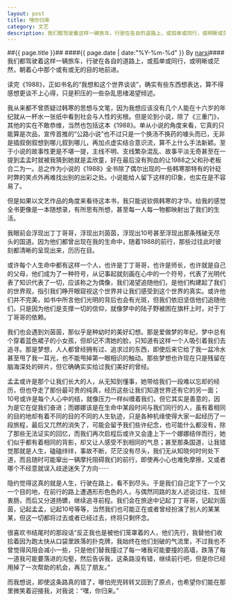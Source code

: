 ```yaml
---
layout: post
title: 嘿你归来
category: 文艺
description: 我们都驾驶着这样一辆旅车，行驶在各自的道路上，或孤单或同行，或明晰或茫然，朝着心中那个或有或无的目的地前进。读完《1988》，正如书名的“我想和这个世界谈谈”，确实有些东西想表达，算不得感想更谈不……
---
```

##{{ page.title }}##
####{{ page.date | date:"%Y-%m-%d" }} By [narsi](http://huangxc.com)####
我们都驾驶着这样一辆旅车，行驶在各自的道路上，或孤单或同行，或明晰或茫然，朝着心中那个或有或无的目的地前进。

读完《1988》，正如书名的“我想和这个世界谈谈”，确实有些东西想表达，算不得感想更谈不上心得，只是积压的一些杂乱思绪渴望倾述。

我从来都不曾质疑过韩寒的思想与文笔，因为我想应该没有几个人能在十六岁的年纪就从一杯水一张纸中看到社会与人性的劣根。但是论到小说，除了《三重门》，其他的实在不敢恭维，当然也包括这本《1988》。单从小说的角度来看，它真的只能算是次品，宣传首推的“公路小说”也不过只是一个换汤不换药的噱头而已，无非是插叙倒叙想到哪儿叙到哪儿，再加点虚实结合意识流，算不上什么手法新颖。至于小说的故事性更是不堪一提，主线不明、支线繁杂混乱、故事平淡无奇甚至在一提到孟孟时就被我猜到她就是孟欣童，好在最后没有狗血的让1988之父和孙老板合二为一。总之作为小说的《1988》全书除了偶尔出现的一些韩寒那特有的针砭时弊的笑点外再难找出别的出彩之处。小说能给人留下这样的印象，也实在是不容易了。

但是如果以文艺作品的角度来看待这本书，我只能说钦佩韩寒的才华。给我的感觉全书更像是一本随想录，有所思有所想，甚至每一人每一物都映射出了我们的生活。

我眼前会浮现出丁丁哥哥，浮现出刘茵茵，浮现出10号甚至浮现出那条残破无尽头的国道。因为他们都曾出现在我的生命中，随着1988的前行，那些过往此时彼刻都清晰的呈现出来，历历在目。

或许每个人生命中都有这样一个人，也许是丁丁哥哥，也许是师长，也许就是自己的父母，他们成为了一种符号，从记事起就刻画在心中的一个符号，代表了光明代表了知识代表了一切，应该称之为偶像，我们渴望追随他们，是他们构建起了我们的世界观，指引我们睁开眼窥视这个世界并让我们感受到这个世界的真实。或许他们并不完美，如书中所言他们光明的背后也会有光斑，但我们依旧坚信他们追随他们，只是因为他们是支撑一切的信仰，就像梦中的陆子野被困在旗杆上时，对于丁丁哥哥的依赖。

我们也会遇到刘茵茵，那似乎是种幼时的美好幻想。那是爱做梦的年纪，梦中总有个穿着蓝色裙子的小女孩，但却记不清她的脸，只知道有这样一个人吸引着我们去追寻。那是梦想，人人都曾经拥有过、追求过的东西，即使后来它给了我一盆冷水甚至甩了我一耳光，也不能甩掉第一眼相识的触动。那些梦想也许现在只是残留在脑海深处的碎片，但它确确实实给过我们美好的曾经。

孟孟或许是那个让我们长大的人，从无知到懂事，她带给我们一段难以忘却的经历，但也夺走了那份最可贵的纯真，经历这些让我们知道世界还有它的另一面；10号或许是每个人心中的结，就像压力一样纠缠着我们，但它其实是善意的，因为是它在促我们奋进；而娜娜该是在生命中某段时间与我们同行的人，虽有着相同的目的地却有着不同的目的不同的人生轨迹，只是各种机缘使得大家一起经历了一段旅程，最后又兀然的消失了，可能会留予我们些许纪念，也可能什么都没有，除了那些无法证实的回忆，而我们再次启程后或许又会逢上下一个娜娜结伴而行，她们似乎都有着相同的背影，却又让人感受不到相同的气息；甚至那条国道，让我错觉那就是人生，磕磕绊绊，事故不断，茫茫没有尽头，我们无从知晓何时何处下道，而且随时可能窜出一辆摩托阻碍我们的前行，即使再小心也难免摩擦，又或者哪个不经意就误入歧途迷失了方向······

隐约觉得这真的就是人生，行驶在路上，看不到尽头。于是我们自己定下了一个又一个目的地，在前行的路上遭遇形形色色的人，与偶然同路的友人述说过往、互倾衷肠，而后又分道扬镳，继续追寻前程。我们会在旅途中记起丁丁哥哥，记起刘茵茵，记起孟孟，记起10号等等，当然我们也可能正在或者曾经扮演了别人的某某某，但这一切都将过去或者已经过去，终将只剩怀念。

很喜欢书结尾时的那段话“反正我也是被他们笼罩着的人，他们先行，我替他们收拾着因为跑太快从口袋里跌落的扑克牌，我始终在他们划破的气流里，不过我也不曾觉得风阻会减小一些，只是他们替我撞过了每一堵我可能要撞的高墙，跌落了每一道我可能要落进的沟壑，然后告诉我，这条路没有错，继续前行吧，但是你已经用掉了一次帮助的机会，再见了朋友。”

而我想说，即使这条路真的错了，哪怕兜兜转转又回到了原点，也希望你们能在那里微笑着迎接我，对我说：“嘿，你归来。”